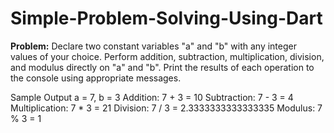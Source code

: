 # Simple-Problem-Solving-Using-Dart
<b>Problem:</b>
Declare two constant variables "a" and "b" with any integer values of your choice.
Perform addition, subtraction, multiplication, division, and modulus directly on "a"
and "b".
Print the results of each operation to the console using appropriate messages.


Sample Output
a = 7, b = 3
Addition: 7 + 3 = 10
Subtraction: 7 - 3 = 4
Multiplication: 7 * 3 = 21
Division: 7 / 3 = 2.3333333333333335
Modulus: 7 % 3 = 1